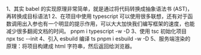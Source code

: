 <!--
 * @Author: muxi.jth 2016670689@qq.com
 * @Date: 2022-08-13 21:27:58
 * @LastEditors: muxi.jth 2016670689@qq.com
 * @LastEditTime: 2022-08-13 23:01:27
 * @FilePath: /myFrontFrame/README.md
 * @Description: 这是默认设置,请设置`customMade`, 打开koroFileHeader查看配置 进行设置: https://github.com/OBKoro1/koro1FileHeader/wiki/%E9%85%8D%E7%BD%AE
-->
1、其实 babel 的实现原理非常简单，就是通过将代码转换成抽象语法书 (AST)，再转换成目标语法1
2、在项目中使用 typescript 可以使用很多联想，还有对于函数调用出入参也有一个明显的提示作用，可以大大加快我们编写框架的速度，也能减少很多翻阅文档的时间。
pnpm i typescript -w -D
3、使用 tsc 初始化项目
npx tsc --init
4、引入 esbuild 编译 ts
pnpm i esbuild -w -D
5、服务端渲染的原理：将项目构建成 html 字符串，然后返回给浏览器。


